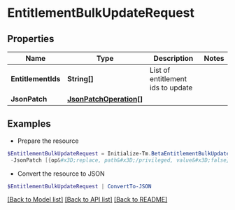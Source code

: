 # EntitlementBulkUpdateRequest
## Properties

Name | Type | Description | Notes
------------ | ------------- | ------------- | -------------
**EntitlementIds** | **String[]** | List of entitlement ids to update | 
**JsonPatch** | [**JsonPatchOperation[]**](JsonPatchOperation.md) |  | 

## Examples

- Prepare the resource
```powershell
$EntitlementBulkUpdateRequest = Initialize-Tm.BetaEntitlementBulkUpdateRequest  -EntitlementIds [2c91808a7624751a01762f19d665220d, 2c91808a7624751a01762f19d67c220e, 2c91808a7624751a01762f19d692220f] `
 -JsonPatch [{op&#x3D;replace, path&#x3D;/privileged, value&#x3D;false}, {op&#x3D;replace, path&#x3D;/requestable, value&#x3D;false}]
```

- Convert the resource to JSON
```powershell
$EntitlementBulkUpdateRequest | ConvertTo-JSON
```

[[Back to Model list]](../README.md#documentation-for-models) [[Back to API list]](../README.md#documentation-for-api-endpoints) [[Back to README]](../README.md)

